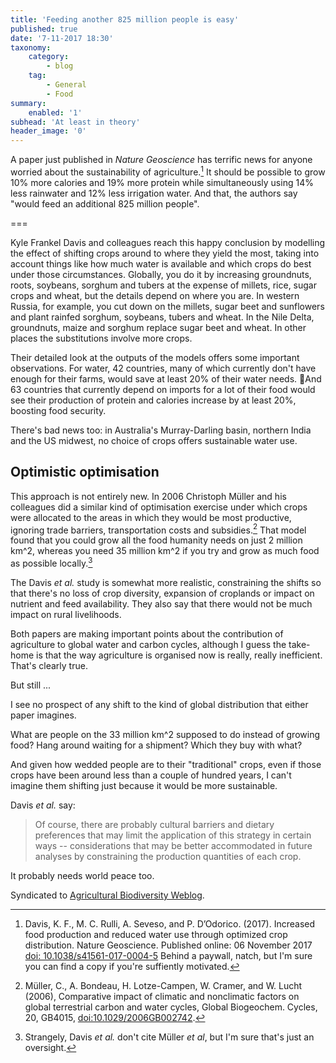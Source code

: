 ```yaml
---
title: 'Feeding another 825 million people is easy'
published: true
date: '7-11-2017 18:30'
taxonomy:
    category:
        - blog
    tag:
        - General
        - Food
summary:
    enabled: '1'
subhead: 'At least in theory'
header_image: '0'
---
```


A paper just published in *Nature Geoscience* has terrific news for anyone worried about the sustainability of agriculture.[^1] It should be possible to grow 10% more calories and 19% more protein while simultaneously using 14% less rainwater and 12% less irrigation water. And that, the authors say "would feed an additional 825 million people".

===

Kyle Frankel Davis and colleagues reach this happy conclusion by modelling the effect of shifting crops around to where they yield the most, taking into account things like how much water is available and which crops do best under those circumstances. Globally, you do it by increasing groundnuts, roots, soybeans, sorghum and tubers at the expense of millets, rice, sugar crops and wheat, but the details depend on where you are. In western Russia, for example, you cut down on the millets, sugar beet and sunflowers and plant rainfed sorghum, soybeans, tubers and wheat. In the Nile Delta, groundnuts, maize and sorghum replace sugar beet and wheat. In other places the substitutions involve more crops.

Their detailed look at the outputs of the models offers some important observations. For water, 42 countries, many of which currently don't have enough for their farms, would save at least 20% of their water needs. And 63 countries that currently depend on imports for a lot of their food would see their production of protein and calories increase by at least 20%, boosting food security. 

There's bad news too: in Australia's Murray-Darling basin, northern India and the US midwest, no choice of crops offers sustainable water use.

## Optimistic optimisation

This approach is not entirely new. In 2006 Christoph Müller and his colleagues did a similar kind of optimisation exercise under which crops were allocated to the areas in which they would be most productive, ignoring trade barriers, transportation costs and subsidies.[^2] That model found that you could grow all the food humanity needs on just 2 million km^2, whereas you need 35 million km^2 if you try and grow as much food as possible locally.[^3]

The Davis *et al.* study is somewhat more realistic, constraining the shifts so that there's no loss of crop diversity, expansion of croplands or impact on nutrient and feed availability. They also say that there would not be much impact on rural livelihoods. 

Both papers are making important points about the contribution of agriculture to global water and carbon cycles, although I guess the take-home is that the way agriculture is organised now is really, really inefficient. That's clearly true. 

But still ...

I see no prospect of any shift to the kind of global distribution that either paper imagines. 

What are people on the 33 million km^2 supposed to do instead of growing food? Hang around waiting for a shipment? Which they buy with what?

And given how wedded people are to their "traditional" crops, even if those crops have been around less than a couple of hundred years, I can't imagine them shifting just because it would be more sustainable.

Davis *et al.* say:

> Of course, there are probably cultural barriers and dietary preferences that may limit the application of this strategy in certain ways -- considerations that may be better accommodated in future analyses by constraining the production quantities of each crop.

It probably needs world peace too.

Syndicated to <a class="class=u-syndication" href="https://agro.biodiver.se/2017/11/feeding-another-825-million-people-is-easy/" >Agricultural Biodiversity Weblog</a >.

[^1]: Davis, K. F., M. C. Rulli, A. Seveso, and P. D’Odorico. (2017). Increased food production and reduced water use through optimized crop distribution. Nature Geoscience. Published online:
06 November 2017 [doi: 10.1038/s41561-017-0004-5](https://doi.org/10.1038/s41561-017-0004-5) Behind a paywall, natch, but I'm sure you can find a copy if you're suffiently motivated.

[^2]: Müller, C., A. Bondeau, H. Lotze-Campen, W. Cramer, and W. Lucht (2006), Comparative impact of climatic and nonclimatic factors on global terrestrial carbon and water cycles, Global Biogeochem. Cycles, 20, GB4015, [doi:10.1029/2006GB002742](http://onlinelibrary.wiley.com/doi/10.1029/2006GB002742/abstract;jsessionid=55B15CFCD6880A10FC27CC80B56EE377.f03t03).

[^3]: Strangely, Davis *et al.* don't cite Müller *et al*, but I'm sure that's just an oversight.